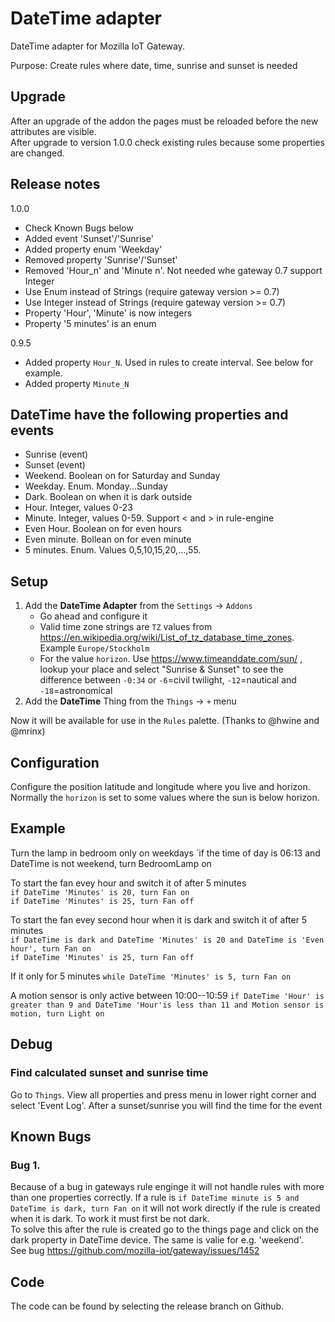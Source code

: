 # DateTime adapter

DateTime adapter for Mozilla IoT Gateway.

Purpose: Create rules where date, time, sunrise and sunset is needed

## Upgrade ##
After an upgrade of the addon the pages must be reloaded before the new attributes are visible.  
After upgrade to version 1.0.0 check existing rules because some properties are changed.

## Release notes ##
1.0.0
 * Check Known Bugs below
 * Added event 'Sunset'/'Sunrise'
 * Added property enum 'Weekday'
 * Removed property 'Sunrise'/'Sunset'
 * Removed 'Hour_n' and 'Minute n'. Not needed whe gateway 0.7 support Integer
 * Use Enum instead of Strings (require gateway version >= 0.7)
 * Use Integer instead of Strings (require gateway version >= 0.7)
 * Property 'Hour', 'Minute' is now integers
 * Property '5 minutes' is an enum

0.9.5  
 * Added property `Hour_N`. Used in rules to create interval. See below for example.
 * Added property `Minute_N`

## DateTime have the following properties and events
 * Sunrise (event)
 * Sunset (event)
 * Weekend. Boolean on for Saturday and Sunday
 * Weekday. Enum. Monday...Sunday
 * Dark. Boolean on when it is dark outside
 * Hour. Integer, values 0-23
 * Minute. Integer, values 0-59. Support < and > in rule-engine
 * Even Hour. Boolean on for even hours
 * Even minute. Bollean on for even minute
 * 5 minutes. Enum. Values 0,5,10,15,20,...,55.

## Setup
1. Add the **DateTime Adapter** from the `Settings` -> `Addons`
    - Go ahead and configure it
    - Valid time zone strings are `TZ` values from https://en.wikipedia.org/wiki/List_of_tz_database_time_zones. Example `Europe/Stockholm`
    - For the value `horizon`. Use https://www.timeanddate.com/sun/ , lookup your place and select "Sunrise & Sunset" to see the difference between `-0:34` or `-6`=civil twilight, `-12`=nautical and `-18`=astronomical
2. Add the **DateTime** Thing from the ``Things`` -> ``+`` menu

Now it will be available for use in the ``Rules`` palette. (Thanks to @hwine and @mrinx)

## Configuration
Configure the position latitude and longitude where you live and horizon. Normally the `horizon`
is set to some values where the sun is below horizon.

## Example
Turn the lamp in bedroom only on weekdays
`if the time of day is 06:13 and DateTime is not weekend, turn BedroomLamp on

To start the fan evey hour and switch it of after 5 minutes  
`if DateTime 'Minutes' is 20, turn Fan on`  
`if DateTime 'Minutes' is 25, turn Fan off`

To start the fan evey second hour when it is dark and switch it of after 5 minutes  
`if DateTime is dark and DateTime 'Minutes' is 20 and DateTime is 'Even hour', turn Fan on`  
`if DateTime 'Minutes' is 25, turn Fan off`

If it only for 5 minutes
`while DateTime 'Minutes' is 5, turn Fan on`

A motion sensor is only active between 10:00--10:59
`if DateTime 'Hour' is greater than 9 and DateTime 'Hour'is less than 11 and Motion sensor is motion, turn Light on`

## Debug
### Find calculated sunset and sunrise time
Go to `Things`. View all properties and press menu in lower right corner and select 'Event Log'. After a sunset/sunrise you will find the time for the event

## Known Bugs
### Bug 1.
Because of a bug in gateways rule enginge it will not handle rules with more than one properties correctly.
If a rule is `if DateTime minute is 5 and DateTime is dark, turn Fan on` it will not work directly if the
rule is created when it is dark. To work it must first be not dark.  
To solve this after the rule is created go to the things page and click on the dark property in DateTime device.
The same is valie for e.g. 'weekend'.  
See bug https://github.com/mozilla-iot/gateway/issues/1452

## Code
The code can be found by selecting the release branch on Github.
